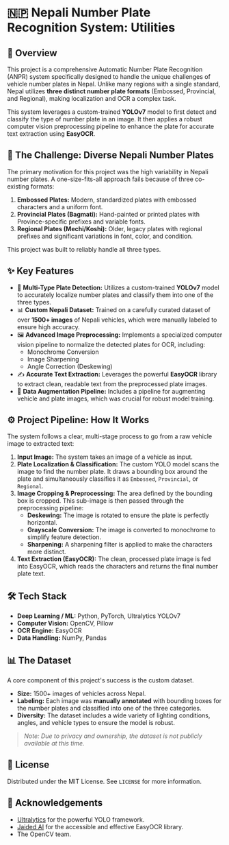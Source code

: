 # 🇳🇵 Nepali Number Plate Recognition System: Utilities

## 📜 Overview

This project is a comprehensive Automatic Number Plate Recognition (ANPR) system specifically designed to handle the unique challenges of vehicle number plates in Nepal. Unlike many regions with a single standard, Nepal utilizes **three distinct number plate formats** (Embossed, Provincial, and Regional), making localization and OCR a complex task.

This system leverages a custom-trained **YOLOv7** model to first detect and classify the type of number plate in an image. It then applies a robust computer vision preprocessing pipeline to enhance the plate for accurate text extraction using **EasyOCR**.

## 🎯 The Challenge: Diverse Nepali Number Plates

The primary motivation for this project was the high variability in Nepali number plates. A one-size-fits-all approach fails because of three co-existing formats:

1.  **Embossed Plates:** Modern, standardized plates with embossed characters and a uniform font.
2.  **Provincial Plates (Bagmati):** Hand-painted or printed plates with Province-specific prefixes and variable fonts.
3.  **Regional Plates (Mechi/Koshi):** Older, legacy plates with regional prefixes and significant variations in font, color, and condition.

This project was built to reliably handle all three types.

## ✨ Key Features

-   🔎 **Multi-Type Plate Detection:** Utilizes a custom-trained **YOLOv7** model to accurately localize number plates and classify them into one of the three types.
-   📊 **Custom Nepali Dataset:** Trained on a carefully curated dataset of over **1500+ images** of Nepali vehicles, which were manually labeled to ensure high accuracy.
-   🖼️ **Advanced Image Preprocessing:** Implements a specialized computer vision pipeline to normalize the detected plates for OCR, including:
    -   Monochrome Conversion
    -   Image Sharpening
    -   Angle Correction (Deskewing)
-   ✍️ **Accurate Text Extraction:** Leverages the powerful **EasyOCR** library to extract clean, readable text from the preprocessed plate images.
-   🚀 **Data Augmentation Pipeline:** Includes a pipeline for augmenting vehicle and plate images, which was crucial for robust model training.

## ⚙️ Project Pipeline: How It Works

The system follows a clear, multi-stage process to go from a raw vehicle image to extracted text:

1.  **Input Image:** The system takes an image of a vehicle as input.
2.  **Plate Localization & Classification:** The custom YOLO model scans the image to find the number plate. It draws a bounding box around the plate and simultaneously classifies it as `Embossed`, `Provincial`, or `Regional`.
3.  **Image Cropping & Preprocessing:** The area defined by the bounding box is cropped. This sub-image is then passed through the preprocessing pipeline:
    -   **Deskewing:** The image is rotated to ensure the plate is perfectly horizontal.
    -   **Grayscale Conversion:** The image is converted to monochrome to simplify feature detection.
    -   **Sharpening:** A sharpening filter is applied to make the characters more distinct.
4.  **Text Extraction (EasyOCR):** The clean, processed plate image is fed into EasyOCR, which reads the characters and returns the final number plate text.

## 🛠️ Tech Stack

-   **Deep Learning / ML:** Python, PyTorch, Ultralytics YOLOv7
-   **Computer Vision:** OpenCV, Pillow
-   **OCR Engine:** EasyOCR
-   **Data Handling:** NumPy, Pandas

## 📊 The Dataset

A core component of this project's success is the custom dataset.
-   **Size:** 1500+ images of vehicles across Nepal.
-   **Labeling:** Each image was **manually annotated** with bounding boxes for the number plates and classified into one of the three categories.
-   **Diversity:** The dataset includes a wide variety of lighting conditions, angles, and vehicle types to ensure the model is robust.

> *Note: Due to privacy and ownership, the dataset is not publicly available at this time.*
## 📄 License

Distributed under the MIT License. See `LICENSE` for more information.

## 🙏 Acknowledgements

-   [Ultralytics](https://github.com/ultralytics) for the powerful YOLO framework.
-   [Jaided AI](https://github.com/JaidedAI/EasyOCR) for the accessible and effective EasyOCR library.
-   The OpenCV team.
